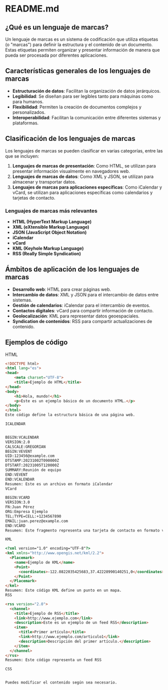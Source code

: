 # README.md

## ¿Qué es un lenguaje de marcas?

Un lenguaje de marcas es un sistema de codificación que utiliza etiquetas (o "marcas") para definir la estructura y el contenido de un documento. Estas etiquetas permiten organizar y presentar información de manera que pueda ser procesada por diferentes aplicaciones.

## Características generales de los lenguajes de marcas

- **Estructuración de datos**: Facilitan la organización de datos jerárquicos.
- **Legibilidad**: Se diseñan para ser legibles tanto para máquinas como para humanos.
- **Flexibilidad**: Permiten la creación de documentos complejos y personalizados.
- **Interoperabilidad**: Facilitan la comunicación entre diferentes sistemas y plataformas.

## Clasificación de los lenguajes de marcas

Los lenguajes de marcas se pueden clasificar en varias categorías, entre las que se incluyen:

1. **Lenguajes de marcas de presentación**: Como HTML, se utilizan para presentar información visualmente en navegadores web.
2. **Lenguajes de marcas de datos**: Como XML y JSON, se utilizan para almacenar y transportar datos.
3. **Lenguajes de marcas para aplicaciones específicas**: Como iCalendar y vCard, se utilizan para aplicaciones específicas como calendarios y tarjetas de contacto.

### Lenguajes de marcas más relevantes

- **HTML (HyperText Markup Language)**
- **XML (eXtensible Markup Language)**
- **JSON (JavaScript Object Notation)**
- **iCalendar**
- **vCard**
- **KML (Keyhole Markup Language)**
- **RSS (Really Simple Syndication)**

## Ámbitos de aplicación de los lenguajes de marcas

- **Desarrollo web**: HTML para crear páginas web.
- **Intercambio de datos**: XML y JSON para el intercambio de datos entre sistemas.
- **Gestión de calendarios**: iCalendar para el intercambio de eventos.
- **Contactos digitales**: vCard para compartir información de contacto.
- **Geolocalización**: KML para representar datos geoespaciales.
- **Syndication de contenidos**: RSS para compartir actualizaciones de contenido.

## Ejemplos de código

HTML

```html
<!DOCTYPE html>
<html lang="es">
<head>
    <meta charset="UTF-8">
    <title>Ejemplo de HTML</title>
</head>
<body>
    <h1>Hola, mundo!</h1>
    <p>Este es un ejemplo básico de un documento HTML.</p>
</body>
</html>
Este código define la estructura básica de una página web.

ICALENDAR


BEGIN:VCALENDAR
VERSION:2.0
CALSCALE:GREGORIAN
BEGIN:VEVENT
UID:123456@example.com
DTSTAMP:20231002T090000Z
DTSTART:20231005T120000Z
SUMMARY:Reunión de equipo
END:VEVENT
END:VCALENDAR
Resumen: Este es un archivo en formato iCalendar
VCard

BEGIN:VCARD
VERSION:3.0
FN:Juan Pérez
ORG:Empresa Ejemplo
TEL;TYPE=CELL:+1234567890
EMAIL:juan.perez@example.com
END:VCARD
Resumen: Este fragmento representa una tarjeta de contacto en formato vCard.

KML

<?xml version="1.0" encoding="UTF-8"?>
<kml xmlns="http://www.opengis.net/kml/2.2">
  <Placemark>
    <name>Ejemplo de KML</name>
    <Point>
      <coordinates>-122.0822035425683,37.42228990140251,0</coordinates>
    </Point>
  </Placemark>
</kml>
Resumen: Este código KML define un punto en un mapa.
RSS

<rss version="2.0">
  <channel>
    <title>Ejemplo de RSS</title>
    <link>http://www.ejemplo.com</link>
    <description>Este es un ejemplo de un feed RSS</description>
    <item>
      <title>Primer artículo</title>
      <link>http://www.ejemplo.com/articulo1</link>
      <description>Descripción del primer artículo.</description>
    </item>
  </channel>
</rss>
Resumen: Este código representa un feed RSS

CSS


Puedes modificar el contenido según sea necesario.


